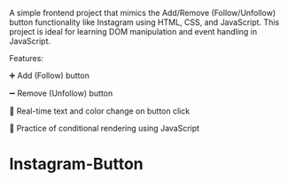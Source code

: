 A simple frontend project that mimics the Add/Remove (Follow/Unfollow) button functionality like Instagram using HTML, CSS, and JavaScript.
This project is ideal for learning DOM manipulation and event handling in JavaScript.

Features:

➕ Add (Follow) button

➖ Remove (Unfollow) button

🔁 Real-time text and color change on button click

🎯 Practice of conditional rendering using JavaScript
# Instagram-Button
